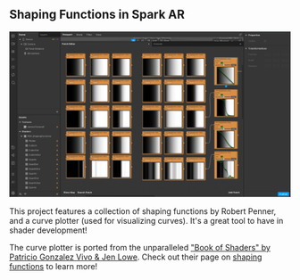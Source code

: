 ## Shaping Functions in Spark AR

![screenshot](screenshot.jpg)

This project features a collection of shaping functions by Robert Penner, and a curve plotter (used for visualizing curves). It's a great tool to have in shader development!

The curve plotter is ported from the unparalleled ["Book of Shaders" by Patricio Gonzalez Vivo & Jen Lowe](https://thebookofshaders.com/). Check out their page on [shaping functions](https://thebookofshaders.com/05/) to learn more!
